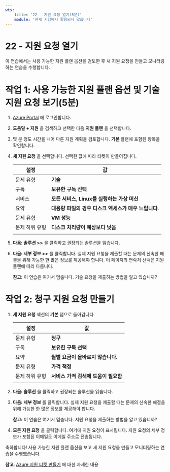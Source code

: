 ```yaml
---
wts:
    title: '22 - 지원 요청 열기(5분)'
    module: '현재 시험에서 활용되지 않습니다'
---
```

# 22 - 지원 요청 열기

이 연습에서는 사용 가능한 지원 플랜 옵션을 검토한 후 새 지원 요청을 만들고 모니터링하는 연습을 수행합니다.

# 작업 1: 사용 가능한 지원 플랜 옵션 및 기술 지원 요청 보기(5분)

1. [Azure Portal](https://portal.azure.com) 에 로그인합니다.

2. **도움말 + 지원** 을 검색하고 선택한 다음 **지원 플랜** 을 선택합니다.

3. 몇 분 정도 시간을 내어 다른 지원 계획을 검토합니다. **기본** 플랜에 포함된 항목을 확인합니다. 

4. **새 지원 요청** 을 선택합니다. 선택한 값에 따라 티켓이 만들어집니다. 

    | 설정 | 값|
    |----|--------|
    | 문제 유형| **기술** |
    | 구독 | **보유한 구독 선택** |
    | 서비스 | **모든 서비스**, **Linux를 실행하는 가상 머신** |
    | 요약 | **대용량 파일의 경우 디스크 액세스가 매우 느립니다.** |
    | 문제 유형 | **VM 성능** |
    | 문제 하위 유형 | **디스크 처리량이 예상보다 낮음** |  
    | | |

5. **다음: 솔루션 >>** 을 클릭하고 권장되는 솔루션을 읽습니다.

6. **다음: 세부 정보 >>** 를 클릭합니다. 실제 지원 요청을 제출할 때는 문제의 신속한 해결을 위해 가능한 한 많은 정보를 제공해야 합니다. 이 페이지의 연락처 선택은 지원 플랜에 따라 다릅니다. 

    **참고:** 이 연습은 여기서 멈춥니다. 기술 요청을 제출하는 방법을 알고 있습니까?

# 작업 2: 청구 지원 요청 만들기

1. **새 지원 요청** 섹션의 **기본** 탭으로 돌아갑니다. 

    | 설정 | 값|
    |----|--------|
    | 문제 유형| **청구** |
    | 구독 | **보유한 구독 선택** |
    | 요약 | **월별 요금이 올바르지 않습니다.** |
    | 문제 유형 | **가격 책정** |
    | 문제 하위 유형 | **서비스 가격 검색에 도움이 필요함** |    
    | | |

2. **다음: 솔루션** 을 클릭하고 권장되는 솔루션을 읽습니다.

3. **다음: 세부 정보** 를 클릭합니다.  실제 지원 요청을 제출할 때는 문제의 신속한 해결을 위해 가능한 한 많은 정보를 제공해야 합니다. 

    **참고:** 이 연습은 여기서 멈춥니다. 지원 요청을 제출하는 방법을 알고 있습니까?

4. **모든 지원 요청** 을 클릭합니다. 여기에 지원 요청이 표시됩니다. 지원 요청의 세부 정보가 포함된 이메일도 이메일 주소로 전송됩니다.

축하합니다! 사용 가능한 지원 플랜 옵션을 보고 새 지원 요청을 만들고 모니터링하는 연습을 수행했습니다.

**참고**: [Azure 지원 티켓 만들기](https://azure.microsoft.com/ko-kr/support/create-ticket) 에 대한 자세한 내용
